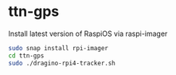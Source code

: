 # ttn-gps
Install latest version of RaspiOS via raspi-imager
```bash
sudo snap install rpi-imager
cd ttn-gps
sudo ./dragino-rpi4-tracker.sh
````
